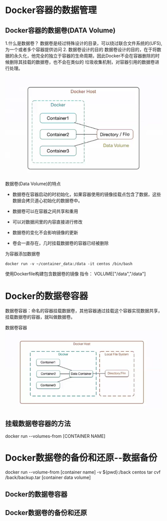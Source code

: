 # Docker容器的数据管理

## Docker容器的数据卷(DATA Volume)

1.什么是数据卷？
数据卷是经过特殊设计的目录，可以绕过联合文件系统的(UFS),为一个或者多个容器提供访问
2. 数据卷设计的目的
数据卷设计的目的，在于将数据的永久化，他完全的独立于容器的生命周期，因此Docker不会在容器删除的时候删除其挂载的数据卷，也不会在类似的
垃圾收集机制，对容器引用的数据卷进行处理。

![数据卷](images/docker-27.png)

数据卷(Data Volume)的特点

* 数据卷在容器启动的时初始化，如果容器使用的镜像挂载点包含了数据，这些数据会拷贝道心初始化的数据卷中。

* 数据卷可以在容器之间共享和重用

* 可以对数据间里的内容直接进行修改

* 数据卷的变化不会影响镜像的更新

* 卷会一直存在，几时挂载数据卷的容器已经被删除


为容器添加数据卷
~~~
docker run -v ~/container_data:/data -it centos /bin/bash

~~~

使用Dockerfile构建包含数据卷的镜像
指令：
VOLUME["/data","/data"]




# Docker的数据卷容器

数据卷容器：命名的容器挂载数据卷，其他容器通过挂载这个容器实现数据共享，挂载数据卷的容器，就叫做数据卷。

数据卷容器
![Docker的数据卷容器](images/docker-28.png)


## 挂载数据卷容器的方法
docker run --volumes-from [CONTAINER NAME]



# Docker数据卷的备份和还原--数据备份

docker run --volume-from [container name] -v ${pwd}:/back centos tar cvf /back/backup.tar [container data volume]





























































## Docker的数据卷容器


## Docker数据卷的备份和还原





